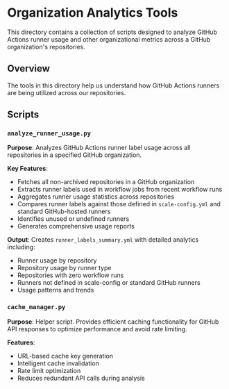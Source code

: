 # Organization Analytics Tools

This directory contains a collection of scripts designed to analyze GitHub Actions runner usage and other organizational metrics across a GitHub organization's repositories.

## Overview

The tools in this directory help us understand how GitHub Actions runners are being utilized across our repositories.

## Scripts

### `analyze_runner_usage.py`

**Purpose**: Analyzes GitHub Actions runner label usage across all repositories in a specified GitHub organization.

**Key Features**:
- Fetches all non-archived repositories in a GitHub organization
- Extracts runner labels used in workflow jobs from recent workflow runs
- Aggregates runner usage statistics across repositories
- Compares runner labels against those defined in `scale-config.yml` and standard GitHub-hosted runners
- Identifies unused or undefined runners
- Generates comprehensive usage reports

**Output**: Creates `runner_labels_summary.yml` with detailed analytics including:
- Runner usage by repository
- Repository usage by runner type
- Repositories with zero workflow runs
- Runners not defined in scale-config or standard GitHub runners
- Usage patterns and trends

### `cache_manager.py`

**Purpose**: Helper script. Provides efficient caching functionality for GitHub API responses to optimize performance and avoid rate limiting.

**Features**:
- URL-based cache key generation
- Intelligent cache invalidation
- Rate limit optimization
- Reduces redundant API calls during analysis

